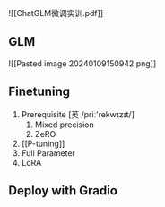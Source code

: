 ![[ChatGLM微调实训.pdf]]
## GLM
![[Pasted image 20240109150942.png]]
## Finetuning
1. Prerequisite [英 /priː'rekwɪzɪt/]
	1. Mixed precision
	2. ZeRO
2. [[P-tuning]]
3. Full Parameter
4. LoRA
## Deploy with Gradio